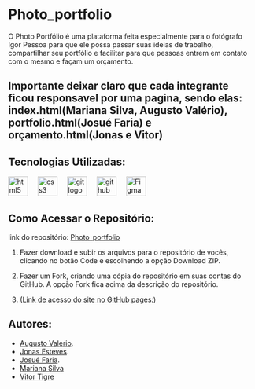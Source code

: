 # Photo_portfolio
O Photo Portfólio é uma plataforma feita especialmente para o fotógrafo Igor Pessoa para que ele possa passar suas ideias de trabalho, compartilhar seu portfólio e facilitar para que pessoas entrem em contato com o mesmo e façam um orçamento.

## Importante deixar claro que cada integrante ficou responsavel por uma pagina, sendo elas: index.html(Mariana Silva, Augusto Valério), portfolio.html(Josué Faria) e orçamento.html(Jonas e Vitor)

## Tecnologias Utilizadas:
<div align="left">
  <img src="https://cdn.jsdelivr.net/gh/devicons/devicon/icons/html5/html5-original.svg" height="40" alt="html5 logo"  />
  <img width="12" />
  <img src="https://cdn.jsdelivr.net/gh/devicons/devicon/icons/css3/css3-original.svg" height="40" alt="css3 logo"  />
  <img width="12" />
  <img src="https://cdn.jsdelivr.net/gh/devicons/devicon/icons/git/git-original.svg" height="40" alt="git logo"  />
  <img width="12" />
  <img src="https://cdn.jsdelivr.net/gh/devicons/devicon/icons/github/github-original.svg" height="40" alt="github logo"  />
  <img width="12" />
  <img src="https://cdn.jsdelivr.net/gh/devicons/devicon@latest/icons/figma/figma-original.svg" height="40" alt="Figma logo" />

</div>

## Como Acessar o Repositório:
link do repositório: [Photo_portfolio](https://github.com/Marirsil/Photo_portfolio)

1. Fazer download e subir os arquivos para o repositório de vocês, clicando no botão Code e escolhendo a opção Download ZIP.

2. Fazer um Fork, criando uma cópia do repositório em suas contas do GitHub. A opção Fork fica acima da descrição do repositório.
   
3. ([Link de acesso do site no GitHub pages:](https://marirsil.github.io/Photo_portfolio/index.html))

## Autores:

- [Augusto Valerio](https://github.com/Augusto-Valerio).
- [Jonas Esteves](https://github.com/Jonas-Franca).
- [Josué Faria](https://github.com/Josufaria).
- [Mariana Silva](https://github.com/Marirsil)
- [Vitor Tigre](https://github.com/VitorTigre)
